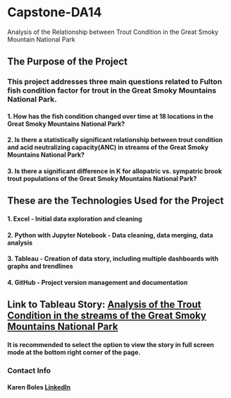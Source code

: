 # Capstone-DA14
Analysis of the Relationship between Trout Condition in the Great Smoky Mountain National Park

## The Purpose of the Project
### This project addresses three main questions related to Fulton fish condition factor for trout in the Great Smoky Mountains National Park.
#### 1. How has the fish condition changed over time at 18 locations in the Great Smoky Mountains National Park?
#### 2. Is there a statistically significant relationship between trout condition and acid neutralizing capacity(ANC) in streams of the Great Smoky Mountains National Park?
#### 3.  Is there a significant difference in K for allopatric vs. sympatric brook trout populations of the Great Smoky Mountains National Park?

## These are the Technologies Used for the Project
#### 1. Excel - Initial data exploration and cleaning
#### 2. Python with Jupyter Notebook - Data cleaning, data merging, data analysis
#### 3. Tableau - Creation of data story, including multiple dashboards with graphs and trendlines
#### 4. GitHub - Project version management and documentation

## Link to Tableau Story:  [Analysis of the Trout Condition in the streams of the Great Smoky Mountains National Park](https://public.tableau.com/app/profile/karen.boles/viz/Analysis_of_Fish_Condition/FishConditionStory)
#### It is recommended to select the option to view the story in full screen mode at the bottom right corner of the page.  


### Contact Info
#### Karen Boles [LinkedIn](https://www.linkedin.com/in/karen-boles/)
